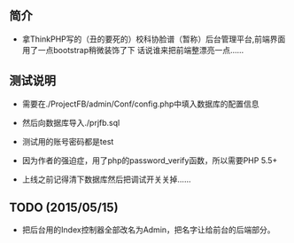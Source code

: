 ﻿## 简介

*  拿ThinkPHP写的（丑的要死的）校科协脸谱（暂称）后台管理平台,前端界面用了一点bootstrap稍微装饰了下
话说谁来把前端整漂亮一点……

## 测试说明

*  需要在./ProjectFB/admin/Conf/config.php中填入数据库的配置信息

*  然后向数据库导入./prjfb.sql

*  测试用的账号密码都是test

*  因为作者的强迫症，用了php的password_verify函数，所以需要PHP 5.5+

*  上线之前记得清下数据库然后把调试开关关掉……

## TODO (2015/05/15)

*  把后台用的Index控制器全部改名为Admin，把名字让给前台的后端部分。
